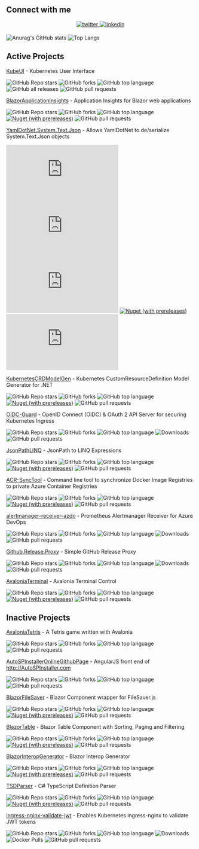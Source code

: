 ## Connect with me
<div align="center">
<a href="https://twitter.com/ivanjosipovic" target="_blank">
<img src=https://img.shields.io/badge/twitter-%2300acee.svg?&style=for-the-badge&logo=twitter&logoColor=white alt=twitter style="margin-bottom: 5px;" />
</a>
<a href="https://linkedin.com/in/ivanjosipovic" target="_blank">
<img src=https://img.shields.io/badge/linkedin-%231E77B5.svg?&style=for-the-badge&logo=linkedin&logoColor=white alt=linkedin style="margin-bottom: 5px;" />
</a>
</div>

![Anurag's GitHub stats](https://github-readme-stats.vercel.app/api?username=ivanjosipovic&show_icons=true&theme=dark)
![Top Langs](https://github-readme-stats.vercel.app/api/top-langs/?username=ivanjosipovic&theme=dark&layout=compact)


## Active Projects
[KubeUI](https://github.com/IvanJosipovic/KubeUI) - Kubernetes User Interface

![GitHub Repo stars](https://img.shields.io/github/stars/IvanJosipovic/KubeUI)
![GitHub forks](https://img.shields.io/github/forks/IvanJosipovic/KubeUI)
![GitHub top language](https://img.shields.io/github/languages/top/IvanJosipovic/KubeUI)
![GitHub all releases](https://img.shields.io/github/downloads/IvanJosipovic/KubeUI/total)
![GitHub pull requests](https://img.shields.io/github/issues-pr/ivanjosipovic/kubeui)

[BlazorApplicationInsights](https://github.com/IvanJosipovic/BlazorApplicationInsights) - Application Insights for Blazor web applications

![GitHub Repo stars](https://img.shields.io/github/stars/IvanJosipovic/BlazorApplicationInsights)
![GitHub forks](https://img.shields.io/github/forks/IvanJosipovic/BlazorApplicationInsights)
![GitHub top language](https://img.shields.io/github/languages/top/IvanJosipovic/BlazorApplicationInsights)
[![Nuget (with prereleases)](https://img.shields.io/nuget/dt/BlazorApplicationInsights.svg)](https://www.nuget.org/packages/BlazorApplicationInsights)
![GitHub pull requests](https://img.shields.io/github/issues-pr/ivanjosipovic/BlazorApplicationInsights)

[YamlDotNet.System.Text.Json](https://github.com/IvanJosipovic/YamlDotNet.System.Text.Json) - Allows YamlDotNet to de/serialize System.Text.Json objects

![GitHub Repo stars](https://img.shields.io/github/stars/IvanJosipovic/YamlDotNet.System.Text.Json)
![GitHub forks](https://img.shields.io/github/forks/IvanJosipovic/YamlDotNet.System.Text.Json)
![GitHub top language](https://img.shields.io/github/languages/top/IvanJosipovic/YamlDotNet.System.Text.Json)
[![Nuget (with prereleases)](https://img.shields.io/nuget/dt/YamlDotNet.System.Text.Json.svg)](https://www.nuget.org/packages/YamlDotNet.System.Text.Json)
![GitHub pull requests](https://img.shields.io/github/issues-pr/ivanjosipovic/YamlDotNet.System.Text.Json)

[KubernetesCRDModelGen](https://github.com/IvanJosipovic/KubernetesCRDModelGen) - Kubernetes CustomResourceDefinition Model Generator for .NET

![GitHub Repo stars](https://img.shields.io/github/stars/IvanJosipovic/KubernetesCRDModelGen)
![GitHub forks](https://img.shields.io/github/forks/IvanJosipovic/KubernetesCRDModelGen)
![GitHub top language](https://img.shields.io/github/languages/top/IvanJosipovic/KubernetesCRDModelGen)
[![Nuget (with prereleases)](https://img.shields.io/nuget/dt/KubernetesCRDModelGen.svg)](https://www.nuget.org/packages/KubernetesCRDModelGen)
![GitHub pull requests](https://img.shields.io/github/issues-pr/ivanjosipovic/KubernetesCRDModelGen)

[OIDC-Guard](https://github.com/IvanJosipovic/OIDC-Guard) - OpenID Connect (OIDC) & OAuth 2 API Server for securing Kubernetes Ingress

![GitHub Repo stars](https://img.shields.io/github/stars/IvanJosipovic/OIDC-Guard)
![GitHub forks](https://img.shields.io/github/forks/IvanJosipovic/OIDC-Guard)
![GitHub top language](https://img.shields.io/github/languages/top/IvanJosipovic/OIDC-Guard)
![Downloads](https://img.shields.io/badge/dynamic/json?url=https%3A%2F%2Fraw.githubusercontent.com%2Fipitio%2Fbackage%2Frefs%2Fheads%2Findex%2FIvanJosipovic%2FOIDC-Guard%2Foidc-guard%25252Foidc-guard.json&query=%24.downloads&label=downloads)
![GitHub pull requests](https://img.shields.io/github/issues-pr/ivanjosipovic/OIDC-Guard)

[JsonPathLINQ](https://github.com/IvanJosipovic/JsonPathLINQ) - JsonPath to LINQ Expressions

![GitHub Repo stars](https://img.shields.io/github/stars/IvanJosipovic/JsonPathLINQ)
![GitHub forks](https://img.shields.io/github/forks/IvanJosipovic/JsonPathLINQ)
![GitHub top language](https://img.shields.io/github/languages/top/IvanJosipovic/JsonPathLINQ)
[![Nuget (with prereleases)](https://img.shields.io/nuget/dt/JsonPathLINQ.svg)](https://www.nuget.org/packages/JsonPathLINQ)
![GitHub pull requests](https://img.shields.io/github/issues-pr/ivanjosipovic/JsonPathLINQ)

[ACR-SyncTool](https://github.com/IvanJosipovic/ACR-SyncTool) - Command line tool to synchronize Docker Image Registries to private Azure Container Registries

![GitHub Repo stars](https://img.shields.io/github/stars/IvanJosipovic/ACR-SyncTool)
![GitHub forks](https://img.shields.io/github/forks/IvanJosipovic/ACR-SyncTool)
![GitHub top language](https://img.shields.io/github/languages/top/IvanJosipovic/ACR-SyncTool)
[![Nuget (with prereleases)](https://img.shields.io/nuget/dt/ACR-SyncTool.svg)](https://www.nuget.org/packages/ACR-SyncTool)
![GitHub pull requests](https://img.shields.io/github/issues-pr/ivanjosipovic/ACR-SyncTool)

[alertmanager-receiver-azdo](https://github.com/IvanJosipovic/alertmanager-receiver-azdo) - Prometheus Alertmanager Receiver for Azure DevOps

![GitHub Repo stars](https://img.shields.io/github/stars/IvanJosipovic/alertmanager-receiver-azdo)
![GitHub forks](https://img.shields.io/github/forks/IvanJosipovic/alertmanager-receiver-azdo)
![GitHub top language](https://img.shields.io/github/languages/top/IvanJosipovic/alertmanager-receiver-azdo)
![Downloads](https://img.shields.io/badge/dynamic/json?url=https%3A%2F%2Fraw.githubusercontent.com%2Fipitio%2Fbackage%2Frefs%2Fheads%2Findex%2FIvanJosipovic%2Falertmanager-receiver-azdo%2Falertmanager-receiver-azdo%25252Falertmanager-receiver-azdo.json&query=%24.downloads&label=downloads)
![GitHub pull requests](https://img.shields.io/github/issues-pr/ivanjosipovic/alertmanager-receiver-azdo)

[Github.Release.Proxy](https://github.com/IvanJosipovic/Github.Release.Proxy) -  Simple GitHub Release Proxy

![GitHub Repo stars](https://img.shields.io/github/stars/IvanJosipovic/Github.Release.Proxy)
![GitHub forks](https://img.shields.io/github/forks/IvanJosipovic/Github.Release.Proxy)
![GitHub top language](https://img.shields.io/github/languages/top/IvanJosipovic/Github.Release.Proxy)
![Downloads](https://img.shields.io/badge/dynamic/json?url=https%3A%2F%2Fraw.githubusercontent.com%2Fipitio%2Fbackage%2Frefs%2Fheads%2Findex%2FIvanJosipovic%2FGitHub.Release.Proxy%2Fgithub.release.proxy%25252Fgithub-release-proxy.json&query=$.downloads&label=downloads)
![GitHub pull requests](https://img.shields.io/github/issues-pr/ivanjosipovic/Github.Release.Proxy)

[AvaloniaTerminal](https://github.com/IvanJosipovic/AvaloniaTerminal) -  Avalonia Terminal Control 

![GitHub Repo stars](https://img.shields.io/github/stars/IvanJosipovic/AvaloniaTerminal)
![GitHub forks](https://img.shields.io/github/forks/IvanJosipovic/AvaloniaTerminal)
![GitHub top language](https://img.shields.io/github/languages/top/IvanJosipovic/AvaloniaTerminal)
[![Nuget (with prereleases)](https://img.shields.io/nuget/dt/AvaloniaTerminal.svg)](https://www.nuget.org/packages/AvaloniaTerminal)
![GitHub pull requests](https://img.shields.io/github/issues-pr/ivanjosipovic/AvaloniaTerminal)

## Inactive Projects

[AvaloniaTetris](https://github.com/IvanJosipovic/AvaloniaTetris) -  A Tetris game written with Avalonia 

![GitHub Repo stars](https://img.shields.io/github/stars/IvanJosipovic/AvaloniaTetris)
![GitHub forks](https://img.shields.io/github/forks/IvanJosipovic/AvaloniaTetris)
![GitHub top language](https://img.shields.io/github/languages/top/IvanJosipovic/AvaloniaTetris)
![GitHub pull requests](https://img.shields.io/github/issues-pr/ivanjosipovic/AvaloniaTetris)

[AutoSPInstallerOnlineGithubPage](https://github.com/IvanJosipovic/AutoSPInstallerOnlineGithubPage) - AngularJS front end of http://AutoSPInstaller.com

![GitHub Repo stars](https://img.shields.io/github/stars/IvanJosipovic/AutoSPInstallerOnlineGithubPage)
![GitHub forks](https://img.shields.io/github/forks/IvanJosipovic/AutoSPInstallerOnlineGithubPage)
![GitHub top language](https://img.shields.io/github/languages/top/IvanJosipovic/AutoSPInstallerOnlineGithubPage)
![GitHub pull requests](https://img.shields.io/github/issues-pr/ivanjosipovic/AutoSPInstallerOnlineGithubPage)

[BlazorFileSaver](https://github.com/IvanJosipovic/BlazorFileSaver) - Blazor Component wrapper for FileSaver.js

![GitHub Repo stars](https://img.shields.io/github/stars/IvanJosipovic/BlazorFileSaver)
![GitHub forks](https://img.shields.io/github/forks/IvanJosipovic/BlazorFileSaver)
![GitHub top language](https://img.shields.io/github/languages/top/IvanJosipovic/BlazorFileSaver)
[![Nuget (with prereleases)](https://img.shields.io/nuget/dt/BlazorFileSaver.svg)](https://www.nuget.org/packages/BlazorFileSaver)
![GitHub pull requests](https://img.shields.io/github/issues-pr/ivanjosipovic/BlazorFileSaver)

[BlazorTable](https://github.com/IvanJosipovic/BlazorTable) - Blazor Table Component with Sorting, Paging and Filtering

![GitHub Repo stars](https://img.shields.io/github/stars/IvanJosipovic/BlazorTable)
![GitHub forks](https://img.shields.io/github/forks/IvanJosipovic/BlazorTable)
![GitHub top language](https://img.shields.io/github/languages/top/IvanJosipovic/BlazorTable)
[![Nuget (with prereleases)](https://img.shields.io/nuget/dt/BlazorTable.svg)](https://www.nuget.org/packages/BlazorTable)
![GitHub pull requests](https://img.shields.io/github/issues-pr/ivanjosipovic/BlazorTable)

[BlazorInteropGenerator](https://github.com/IvanJosipovic/BlazorInteropGenerator) - Blazor Interop Generator

![GitHub Repo stars](https://img.shields.io/github/stars/IvanJosipovic/BlazorInteropGenerator)
![GitHub forks](https://img.shields.io/github/forks/IvanJosipovic/BlazorInteropGenerator)
![GitHub top language](https://img.shields.io/github/languages/top/IvanJosipovic/BlazorInteropGenerator)
[![Nuget (with prereleases)](https://img.shields.io/nuget/dt/BlazorInteropGenerator.svg)](https://www.nuget.org/packages/BlazorInteropGenerator)
![GitHub pull requests](https://img.shields.io/github/issues-pr/ivanjosipovic/BlazorInteropGenerator)

[TSDParser](https://github.com/IvanJosipovic/TSDParser) - C# TypeScript Definition Parser

![GitHub Repo stars](https://img.shields.io/github/stars/IvanJosipovic/TSDParser)
![GitHub forks](https://img.shields.io/github/forks/IvanJosipovic/TSDParser)
![GitHub top language](https://img.shields.io/github/languages/top/IvanJosipovic/TSDParser)
[![Nuget (with prereleases)](https://img.shields.io/nuget/dt/TSDParser.svg)](https://www.nuget.org/packages/TSDParser)
![GitHub pull requests](https://img.shields.io/github/issues-pr/ivanjosipovic/TSDParser)

[ingress-nginx-validate-jwt](https://github.com/IvanJosipovic/ingress-nginx-validate-jwt) - Enables Kubernetes ingress-nginx to validate JWT tokens

![GitHub Repo stars](https://img.shields.io/github/stars/IvanJosipovic/ingress-nginx-validate-jwt)
![GitHub forks](https://img.shields.io/github/forks/IvanJosipovic/ingress-nginx-validate-jwt)
![GitHub top language](https://img.shields.io/github/languages/top/IvanJosipovic/ingress-nginx-validate-jwt)
![Downloads](https://img.shields.io/badge/dynamic/json?url=https%3A%2F%2Fraw.githubusercontent.com%2Fipitio%2Fbackage%2Frefs%2Fheads%2Findex%2FIvanJosipovic%2Fingress-nginx-validate-jwt%2Fingress-nginx-validate-jwt%25252Fingress-nginx-validate-jwt.json&query=%24.downloads&label=downloads)
![Docker Pulls](https://img.shields.io/docker/pulls/ivanjosipovic/ingress-nginx-validate-jwt)
![GitHub pull requests](https://img.shields.io/github/issues-pr/ivanjosipovic/ingress-nginx-validate-jwt)

